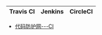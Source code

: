 
Travis CI|Jenkins|CircleCI|
---|---|---|


* [代码防护网---CI](https://www.bilibili.com/read/cv4147684)
